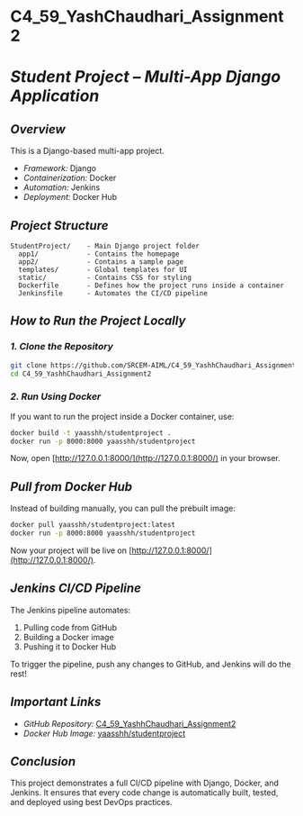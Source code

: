 # C4_59_YashChaudhari_Assignment2

# *Student Project – Multi-App Django Application*

## *Overview*
This is a Django-based multi-app project.

- *Framework:* Django
- *Containerization:* Docker
- *Automation:* Jenkins
- *Deployment:* Docker Hub

## *Project Structure*

```
StudentProject/    - Main Django project folder
  app1/            - Contains the homepage
  app2/            - Contains a sample page
  templates/       - Global templates for UI
  static/          - Contains CSS for styling
  Dockerfile       - Defines how the project runs inside a container
  Jenkinsfile      - Automates the CI/CD pipeline
```

## *How to Run the Project Locally*

### *1. Clone the Repository*
```bash
git clone https://github.com/SRCEM-AIML/C4_59_YashhChaudhari_Assignment2.git
cd C4_59_YashhChaudhari_Assignment2
```

### *2. Run Using Docker*
If you want to run the project inside a Docker container, use:
```bash
docker build -t yaasshh/studentproject .
docker run -p 8000:8000 yaasshh/studentproject
```
Now, open [http://127.0.0.1:8000/](http://127.0.0.1:8000/) in your browser.

## *Pull from Docker Hub*
Instead of building manually, you can pull the prebuilt image:
```bash
docker pull yaasshh/studentproject:latest
docker run -p 8000:8000 yaasshh/studentproject
```
Now your project will be live on [http://127.0.0.1:8000/](http://127.0.0.1:8000/).

## *Jenkins CI/CD Pipeline*
The Jenkins pipeline automates:
1. Pulling code from GitHub
2. Building a Docker image
3. Pushing it to Docker Hub

To trigger the pipeline, push any changes to GitHub, and Jenkins will do the rest!

## *Important Links*
- *GitHub Repository:* [C4_59_YashhChaudhari_Assignment2](https://github.com/SRCEM-AIML/C4_59_YashhChaudhari_Assignment2)
- *Docker Hub Image:* [yaasshh/studentproject](https://hub.docker.com/r/yaasshh/studentproject)

## *Conclusion*
This project demonstrates a full CI/CD pipeline with Django, Docker, and Jenkins. It ensures that every code change is automatically built, tested, and deployed using best DevOps practices.

